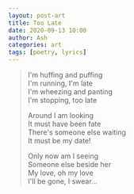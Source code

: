 ```yaml
---
layout: post-art
title: Too Late
date: 2020-09-13 10:00
author: Ash
categories: art
tags: [poetry, lyrics]
---
```

> I'm huffing and puffing  
I'm running, I'm late  
I'm wheezing and panting  
I'm stopping, too late  
>
> Around I am looking  
It must have been fate  
There's someone else waiting  
It must be my date!
>
>Only now am I seeing  
Someone else beside her  
My love, oh my love  
I'll be gone, I swear...

